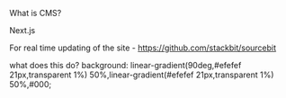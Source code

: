 

What is CMS?

Next.js

For real time updating of the site - https://github.com/stackbit/sourcebit


what does this do?
background: linear-gradient(90deg,#efefef 21px,transparent 1%) 50%,linear-gradient(#efefef 21px,transparent 1%) 50%,#000;